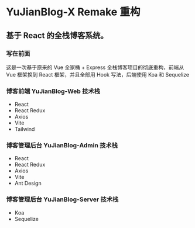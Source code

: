 # YuJianBlog-X Remake 重构 

## 基于 React 的全栈博客系统。

### 写在前面

这是一次基于原来的 Vue 全家桶 + Express 全栈博客项目的彻底重构，前端从 Vue 框架换到 React 框架，并且全部用 Hook 写法，后端使用 Koa 和 Sequelize

### 博客前端 YuJianBlog-Web 技术栈

- React
- React Redux
- Axios
- Vite
- Tailwind

### 博客管理后台 YuJianBlog-Admin 技术栈

- React
- React Redux
- Axios
- Vite
- Ant Design

### 博客管理后台 YuJianBlog-Server 技术栈

- Koa
- Sequelize